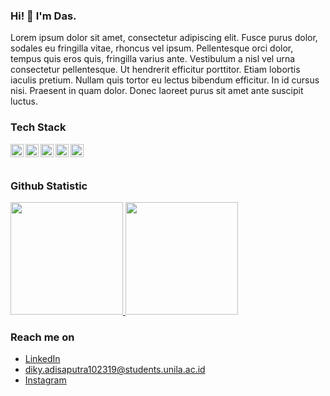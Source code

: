### Hi! 👋 I'm Das.

Lorem ipsum dolor sit amet, consectetur adipiscing elit. Fusce purus dolor, sodales eu fringilla vitae, rhoncus vel ipsum. Pellentesque orci dolor, tempus quis eros quis, fringilla varius ante. Vestibulum a nisl vel urna consectetur pellentesque. Ut hendrerit efficitur porttitor. Etiam lobortis iaculis pretium. Nullam quis tortor eu lectus bibendum efficitur. In id cursus nisi. Praesent in quam dolor. Donec laoreet purus sit amet ante suscipit luctus.


### Tech Stack
  <a href="#"><img align="left" alt="JavaScript" title="JavaScript" width="21px" src="https://upload.wikimedia.org/wikipedia/commons/9/99/Unofficial_JavaScript_logo_2.svg" /></a>
  <a href="https://nodejs.org/"><img align="left" alt="NodeJS" title="NodeJS" width="21px" src="https://seeklogo.com/images/N/nodejs-logo-FBE122E377-seeklogo.com.png" /></a>
  <a href="https://reactjs.org/"><img align="left" alt="React" title="React" width="21px" src="https://cdn.worldvectorlogo.com/logos/react-2.svg" /></a>
  <a href="https://hapi.dev/"><img align="left" alt="Hapi" title="Hapi (NodeJS HTTP Framework)" width="21px" src="https://avatars.githubusercontent.com/u/3774533?s=200&v=4" /></a>
  <a href="https://nextjs.org/"><img align="left" alt="Next" title="Next (React SSR Framework)" width="21px" src="https://iconape.com/wp-content/files/gm/82643/svg/next-js.svg" /></a>
  <br>
  <br>
  
### Github Statistic
<p align="left">
<a href="https://github.com/dasx000/">
  <img height="180em" src="https://github-readme-stats-eight-theta.vercel.app/api?username=dasx000&show_icons=true&theme=algolia&include_all_commits=true&count_private=true"/>
  <img height="180em" src="https://github-readme-stats-eight-theta.vercel.app/api/top-langs/?username=dasx000&layout=compact&langs_count=8&theme=algolia"/>
</a>
</p>

### Reach me on
- <a href="https://www.linkedin.com/in/diky-adisaputra-0b57061b3/">LinkedIn</a>
- diky.adisaputra102319@students.unila.ac.id
- <a href="https://instagram.com/dasx000/">Instagram</a>

